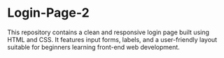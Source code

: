# Login-Page-2
This repository contains a clean and responsive login page built using HTML and CSS. It features input forms, labels, and a user-friendly layout suitable for beginners learning front-end web development. 
